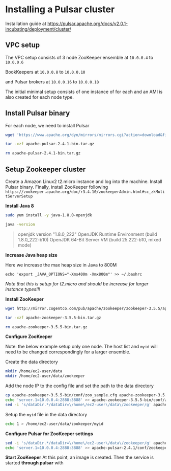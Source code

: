 Installing a Pulsar cluster
=======

Installation guide at https://pulsar.apache.org/docs/v2.0.1-incubating/deployment/cluster/

VPC setup
----
The VPC setup consists of 3 node ZooKeeper ensemble at `10.0.0.4` to `10.0.0.6`

BookKeepers at `10.0.0.8` to `10.0.0.10`

and Pulsar brokers at `10.0.0.16` to `10.0.0.18` 

The initial minimal setup consists of one instance of for each and an AMI is also created for each node type.

Install Pulsar binary
----

For each node, we need to install Pulsar

```bash
wget 'https://www.apache.org/dyn/mirrors/mirrors.cgi?action=download&filename=pulsar/pulsar-2.4.1/apache-pulsar-2.4.1-bin.tar.gz' -O apache-pulsar-2.4.1-bin.tar.gz

tar -xzf apache-pulsar-2.4.1-bin.tar.gz

rm apache-pulsar-2.4.1-bin.tar.gz

```


Setup Zookeeper cluster
----

Create a Amazon Linux2 t2.micro instance and log into the machine.  Install Pulsar binary.  Finally, install ZooKeeper following `https://zookeeper.apache.org/doc/r3.4.10/zookeeperAdmin.html#sc_zkMulitServerSetup`


**Install Java 8**

```bash
sudo yum install -y java-1.8.0-openjdk

java -version
```
> openjdk version "1.8.0_222"
OpenJDK Runtime Environment (build 1.8.0_222-b10)
OpenJDK 64-Bit Server VM (build 25.222-b10, mixed mode)


**Increase Java heap size**

Here we increase the max heap size in Java to 800M
```
echo 'export _JAVA_OPTIONS="-Xms400m -Xmx800m"' >> ~/.bashrc
```
*Note that this is setup for t2.micro and should be increase for larger instance types!!!*

**Install ZooKeeper**

```bash
wget http://mirror.cogentco.com/pub/apache/zookeeper/zookeeper-3.5.5/apache-zookeeper-3.5.5-bin.tar.gz

tar -xzf apache-zookeeper-3.5.5-bin.tar.gz

rm apache-zookeeper-3.5.5-bin.tar.gz
```

**Configure ZooKeeper**


Note: the below example setup only one node.  The host list and `myid` will need to be changed correspondingly for a larger ensemble. 

Create the data directory
```bash
mkdir /home/ec2-user/data
mkdir /home/ec2-user/data/zookeeper
```

Add the node IP to the config file and set the path to the data directory

```bash
cp apache-zookeeper-3.5.5-bin/conf/zoo_sample.cfg apache-zookeeper-3.5.5-bin/conf/zoo.cfg
echo 'server.1=10.0.0.4:2888:3888' >> apache-zookeeper-3.5.5-bin/conf/zoo.cfg
sed -i 's/dataDir.*/dataDir=\/home\/ec2-user\/data\/zookeeper/g' apache-zookeeper-3.5.5-bin/conf/zoo.cfg
```

Setup the `myid` file in the data directory
```bash
echo 1 > /home/ec2-user/data/zookeeper/myid
```

**Configure Pulsar for ZooKeeper settings**

```bash
sed -i 's/dataDir.*/dataDir=\/home\/ec2-user\/data\/zookeeper/g' apache-pulsar-2.4.1/conf/zookeeper.conf
echo 'server.1=10.0.0.4:2888:3888' >> apache-pulsar-2.4.1/conf/zookeeper.conf
```

**Start ZooKeeper**
At this point, an image is created. Then the service is started **through pulsar** with 

```bash

```